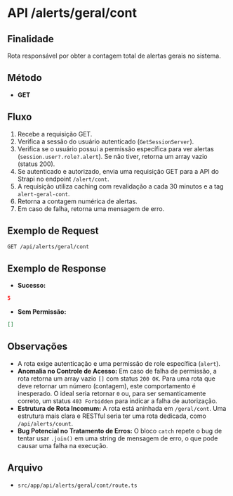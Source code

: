 # API /alerts/geral/cont

## Finalidade
Rota responsável por obter a contagem total de alertas gerais no sistema.

## Método
- **GET**

## Fluxo
1.  Recebe a requisição GET.
2.  Verifica a sessão do usuário autenticado (`GetSessionServer`).
3.  Verifica se o usuário possui a permissão específica para ver alertas (`session.user?.role?.alert`). Se não tiver, retorna um array vazio (status 200).
4.  Se autenticado e autorizado, envia uma requisição GET para a API do Strapi no endpoint `/alert/cont`.
5.  A requisição utiliza caching com revalidação a cada 30 minutos e a tag `alert-geral-cont`.
6.  Retorna a contagem numérica de alertas.
7.  Em caso de falha, retorna uma mensagem de erro.

## Exemplo de Request
```http
GET /api/alerts/geral/cont
```

## Exemplo de Response
- **Sucesso:**
```json
5
```
- **Sem Permissão:**
```json
[]
```

## Observações
- A rota exige autenticação e uma permissão de role específica (`alert`).
- **Anomalia no Controle de Acesso:** Em caso de falha de permissão, a rota retorna um array vazio `[]` com status `200 OK`. Para uma rota que deve retornar um número (contagem), este comportamento é inesperado. O ideal seria retornar `0` ou, para ser semanticamente correto, um status `403 Forbidden` para indicar a falha de autorização.
- **Estrutura de Rota Incomum:** A rota está aninhada em `/geral/cont`. Uma estrutura mais clara e RESTful seria ter uma rota dedicada, como `/api/alerts/count`.
- **Bug Potencial no Tratamento de Erros:** O bloco `catch` repete o bug de tentar usar `.join()` em uma string de mensagem de erro, o que pode causar uma falha na execução.

## Arquivo
- `src/app/api/alerts/geral/cont/route.ts`
